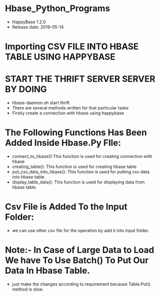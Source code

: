 # Hbase_Python_Programs
* HappyBase 1.2.0
* Release date: 2019-05-14


# Importing CSV FILE INTO HBASE TABLE USING HAPPYBASE 

# START THE THRIFT SERVER SERVER BY DOING
* hbase-daemon.sh start thrift
* There are several methods written for that particular tasks
* Firstly create a connection with hbase using happybase

# The Following Functions Has Been Added Inside Hbase.Py FIle:
* connect_to_hbase():This function is used for creating connection with hbase
* creating_table(): This function is used for creating hbase table
* put_csv_data_into_hbase():  This function is used for putting csv data into hbase table.
* display_table_data(): This function is used for displaying data from hbase table.

# Csv File is Added To the Input Folder:
* we can use other csv file for the operation by add it into input folder.

# Note:- In Case of Large Data to Load We have To Use Batch() To Put Our Data In Hbase Table.
* just make the changes according to requirement because Table.Put() method is slow.
